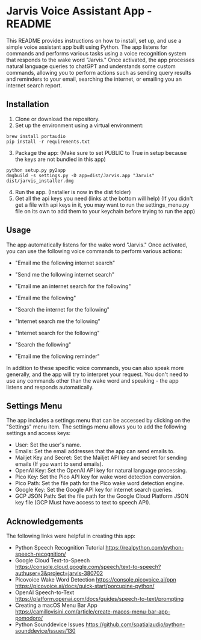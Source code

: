 # Jarvis Voice Assistant App - README

This README provides instructions on how to install, set up, and use a simple voice assistant app built using Python. The app listens for commands and performs various tasks using a voice recognition system that responds to the wake word "Jarvis." Once activated, the app processes natural language queries to chatGPT and understands some custom commands, allowing you to perform actions such as sending query results and reminders to your email, searching the internet, or emailing you an internet search report.

## Installation

1. Clone or download the repository.
2. Set up the environment using a virtual environment:
```
brew install portaudio
pip install -r requirements.txt
```
3. Package the app:
   (Make sure to set PUBLIC to True in setup because the keys are not bundled in this app)
```
python setup.py py2app
dmgbuild -s settings.py -D app=dist/Jarvis.app "Jarvis" dist/jarvis_installer.dmg
```
4. Run the app. (Installer is now in the dist folder)
5. Get all the api keys you need (links at the bottom will help)
   (If you didn't get a file with api keys in it, you may want to run the settings_menu.py file on its own to add them to your keychain before trying to run the app)

   
## Usage

The app automatically listens for the wake word "Jarvis." Once activated, you can use the following voice commands to perform various actions:

- "Email me the following internet search"
- "Send me the following internet search"
- "Email me an internet search for the following"
- "Email me the following"

- "Search the internet for the following"
- "Internet search me the following"
- "Internet search for the following"
- "Search the following"

- "Email me the following reminder"

In addition to these specific voice commands, you can also speak more generally, and the app will try to interpret your request. You don't need to use any commands other than the wake word and speaking - the app listens and responds automatically.

## Settings Menu

The app includes a settings menu that can be accessed by clicking on the "Settings" menu item. The settings menu allows you to add the following settings and access keys:

- User: Set the user's name.
- Emails: Set the email addresses that the app can send emails to.
- Mailjet Key and Secret: Set the Mailjet API key and secret for sending emails (If you want to send emails).
- OpenAI Key: Set the OpenAI API key for natural language processing.
- Pico Key: Set the Pico API key for wake word detection conversion.
- Pico Path: Set the file path for the Pico wake word detection engine.
- Google Key: Set the Google API key for internet search queries.
- GCP JSON Path: Set the file path for the Google Cloud Platform JSON key file (GCP Must have access to text to speech API).

## Acknowledgements

The following links were helpful in creating this app:

- Python Speech Recognition Tutorial https://realpython.com/python-speech-recognition/
- Google Cloud Text-to-Speech https://console.cloud.google.com/speech/text-to-speech?authuser=3&project=jarvis-380702
- Picovoice Wake Word Detection https://console.picovoice.ai/ppn https://picovoice.ai/docs/quick-start/porcupine-python/
- OpenAI Speech-to-Text https://platform.openai.com/docs/guides/speech-to-text/prompting
- Creating a macOS Menu Bar App https://camillovisini.com/article/create-macos-menu-bar-app-pomodoro/
- Python Sounddevice Issues https://github.com/spatialaudio/python-sounddevice/issues/130
